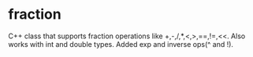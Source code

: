 # fraction
C++ class that supports fraction operations like +,-,/,*,<,>,==,!=,<<.
Also works with int and double types.
Added exp and inverse ops(^ and !).

